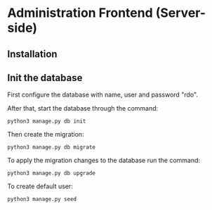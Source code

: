 # Administration Frontend (Server-side)

## Installation

## Init the database

First configure the database with name, user and password "rdo".

After that, start the database through the command:
```
python3 manage.py db init
```

Then create the migration:
```
python3 manage.py db migrate
```

To apply the migration changes to the database run the command:
```
python3 manage.py db upgrade 
```


To create default user:
```
python3 manage.py seed 